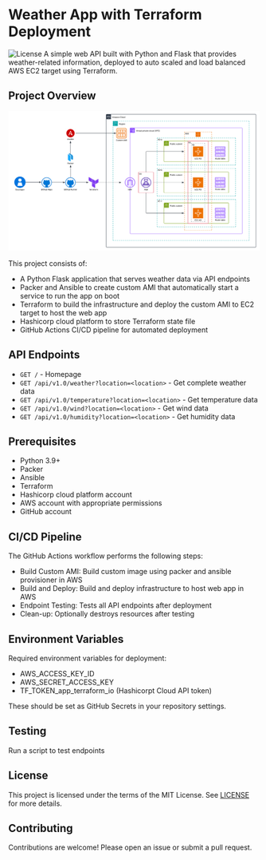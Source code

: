 # Weather App with Terraform Deployment

![License](https://img.shields.io/badge/license-MIT-blue.svg)
A simple web API built with Python and Flask that provides weather-related information, deployed to auto scaled and load balanced AWS EC2 target using Terraform.

## Project Overview

![weather-app-aws-terraform-packer-ansible.png](./png/weather-app-aws-terraform-packer-ansible.png)

This project consists of:
- A Python Flask application that serves weather data via API endpoints
- Packer and Ansible to create custom AMI that automatically start a service to run the app on boot
- Terraform to build the infrastructure and deploy the custom AMI to EC2 target to host the web app
- Hashicorp cloud platform to store Terraform state file
- GitHub Actions CI/CD pipeline for automated deployment

## API Endpoints

- `GET /` - Homepage
- `GET /api/v1.0/weather?location=<location>` - Get complete weather data
- `GET /api/v1.0/temperature?location=<location>` - Get temperature data
- `GET /api/v1.0/wind?location=<location>` - Get wind data
- `GET /api/v1.0/humidity?location=<location>` - Get humidity data

## Prerequisites

- Python 3.9+
- Packer
- Ansible
- Terraform
- Hashicorp cloud platform account
- AWS account with appropriate permissions
- GitHub account

## CI/CD Pipeline

The GitHub Actions workflow performs the following steps:
- Build Custom AMI: Build custom image using packer and ansible provisioner in AWS
- Build and Deploy: Build and deploy infrastructure to host web app in AWS
- Endpoint Testing: Tests all API endpoints after deployment
- Clean-up: Optionally destroys resources after testing

## Environment Variables

Required environment variables for deployment:
- AWS_ACCESS_KEY_ID
- AWS_SECRET_ACCESS_KEY
- TF_TOKEN_app_terraform_io (Hashicorpt Cloud API token)

These should be set as GitHub Secrets in your repository settings.

## Testing

Run a script to test endpoints

## License

This project is licensed under the terms of the MIT License. See [LICENSE](./LICENSE) for more details.

## Contributing

Contributions are welcome! Please open an issue or submit a pull request.
